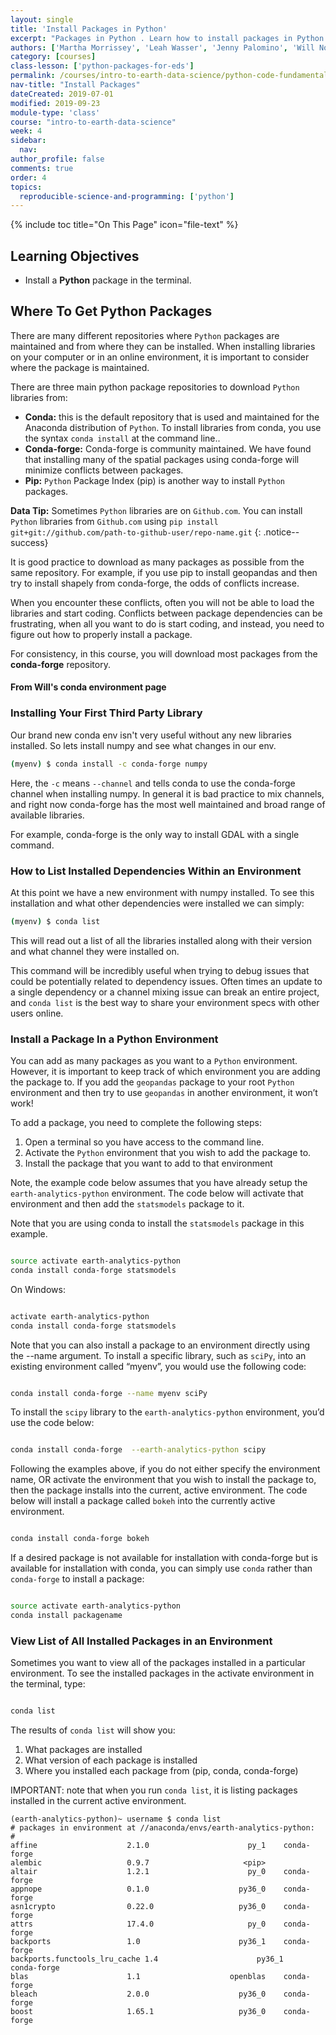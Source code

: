 ```yaml
---
layout: single
title: 'Install Packages in Python'
excerpt: "Packages in Python . Learn how to install packages in Python."
authors: ['Martha Morrissey', 'Leah Wasser', 'Jenny Palomino', 'Will Norris']
category: [courses]
class-lesson: ['python-packages-for-eds']
permalink: /courses/intro-to-earth-data-science/python-code-fundamentals/python-packages-for-eds/install-packages/
nav-title: "Install Packages"
dateCreated: 2019-07-01
modified: 2019-09-23
module-type: 'class'
course: "intro-to-earth-data-science"
week: 4
sidebar:
  nav:
author_profile: false
comments: true
order: 4
topics:
  reproducible-science-and-programming: ['python']
---
```

{% include toc title="On This Page" icon="file-text" %}

<div class='notice--success' markdown="1">

## <i class="fa fa-graduation-cap" aria-hidden="true"></i> Learning Objectives

* Install a **Python** package in the terminal. 

</div>
 



## Where To Get Python Packages 

There are many different repositories where `Python` packages are maintained and from where they can be installed. When installing libraries on your computer or in an online environment, it is important to consider where the package is maintained. 

There are three main python package repositories to download `Python` libraries from:
* **Conda:** this is the default repository that is used and maintained for the Anaconda distribution of `Python`. To install libraries from conda, you use the syntax `conda install` at the command line..
* **Conda-forge:** Conda-forge is community maintained. We have found that installing many of the spatial packages using conda-forge will minimize conflicts between packages.
* **Pip:** `Python` Package Index (pip) is another way to install `Python` packages. 

<i class="fa fa-star"></i> **Data Tip:**
Sometimes `Python` libraries are on `Github.com`. You can install `Python` libraries from `Github.com` using `pip install git+git://github.com/path-to-github-user/repo-name.git`
{: .notice--success}

It is good practice to download as many packages as possible from the same repository. For example, if you use pip to install geopandas and then try to install shapely from conda-forge, the odds of conflicts increase. 

When you encounter these conflicts, often you will not be able to load the libraries and start coding. Conflicts between package dependencies can be frustrating, when all you want to do is start coding, and instead, you need to figure out how to properly install a package.  

For consistency, in this course, you will download most packages from the **conda-forge** repository.


#### From Will's conda environment page
### Installing Your First Third Party Library 

Our brand new conda env isn't very useful without any new libraries installed. So lets install numpy and see what changes in our env. 

```bash
(myenv) $ conda install -c conda-forge numpy 
```

Here, the ```-c``` means ```--channel``` and tells conda to use the conda-forge channel when installing numpy. In general it is bad practice to mix channels, and right now conda-forge has the most well maintained and broad range of available libraries. 

For example, conda-forge is the only way to install GDAL with a single command.

### How to List Installed Dependencies Within an Environment

At this point we have a new environment with numpy installed. To see this installation and what other dependencies were installed we can simply: 

```bash
(myenv) $ conda list 
```

This will read out a list of all the libraries installed along with their version and what channel they were installed on.

This command will be incredibly useful when trying to debug issues that could be potentially related to dependency issues. Often times an update to a single dependency or a channel mixing issue can break an entire project, and ```conda list``` is the best way to share your environment specs with other users online. 




### Install a Package In a Python Environment

You can add as many packages as you want to a `Python` environment. However, it is important to keep track of which environment you are adding the package to. If you add the `geopandas` package to your root `Python` environment and then try to use `geopandas` in another environment, it won’t work! 

To add a package, you need to complete the following steps:
1. Open a terminal so you have access to the command line.
2. Activate the `Python` environment that you wish to add the package to. 
3. Install the package that you want to add to that environment 

Note, the example code below assumes that you have already setup the `earth-analytics-python` environment. The code below will activate that environment and then add the `statsmodels` package to it. 

Note that you are using conda to install the `statsmodels` package in this example.


``` bash

source activate earth-analytics-python
conda install conda-forge statsmodels

```
On Windows: 

``` bash

activate earth-analytics-python
conda install conda-forge statsmodels

```

Note that you can also install a package to an environment directly using the --name argument.  To install a specific library, such as `sciPy`, into an existing environment called “myenv”, you would use the following code:

```bash

conda install conda-forge --name myenv sciPy

```

To install the `scipy` library to the `earth-analytics-python` environment, you’d use the code below:

```bash

conda install conda-forge  --earth-analytics-python scipy

```

Following the examples above, if you do not either specify the environment name, OR activate the environment that you wish to install the package to, then the package installs into the current, active environment. The code below will install a package called `bokeh` into the currently active environment.

```bash

conda install conda-forge bokeh

```

If a desired package is not available for installation with conda-forge but is available for installation with conda, you can simply use `conda` rather than `conda-forge` to install a package:

```bash

source activate earth-analytics-python
conda install packagename

```


### View List of All Installed Packages in an Environment

Sometimes you want to view all of the packages installed in a particular environment. To see the installed packages in the activate environment in the terminal, type: 
 
``` bash

conda list

```

The results of `conda list` will show you: 
1. What packages are installed
2. What version of each package is installed
3. Where you installed each package from (pip, conda, conda-forge)

IMPORTANT: note that when you run `conda list`, it is listing packages installed in the current active environment.
 
```
(earth-analytics-python)~ username $ conda list
# packages in environment at //anaconda/envs/earth-analytics-python:
#
affine                    2.1.0                      py_1    conda-forge
alembic                   0.9.7                     <pip>
altair                    1.2.1                      py_0    conda-forge
appnope                   0.1.0                    py36_0    conda-forge
asn1crypto                0.22.0                   py36_0    conda-forge
attrs                     17.4.0                     py_0    conda-forge
backports                 1.0                      py36_1    conda-forge
backports.functools_lru_cache 1.4                      py36_1    conda-forge
blas                      1.1                    openblas    conda-forge
bleach                    2.0.0                    py36_0    conda-forge
boost                     1.65.1                   py36_0    conda-forge

```

